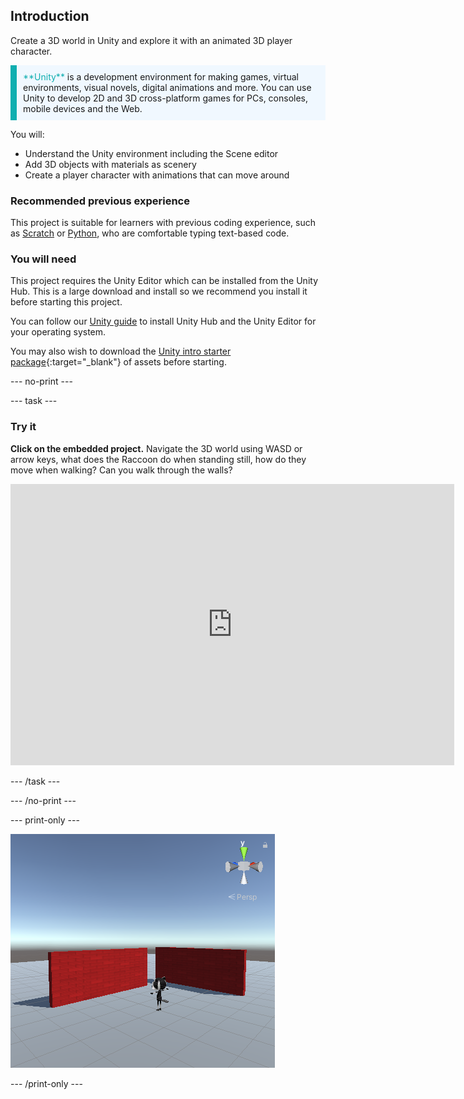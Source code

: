 ## Introduction

Create a 3D world in Unity and explore it with an animated 3D player character. 

<p style="border-left: solid; border-width:10px; border-color: #0faeb0; background-color: aliceblue; padding: 10px;">
<span style="color: #0faeb0">**Unity**</span> is a development environment for making games, virtual environments, visual novels, digital animations and more. You can use Unity to develop 2D and 3D cross-platform games for PCs, consoles, mobile devices and the Web.
</p>

You will:
+ Understand the Unity environment including the Scene editor
+ Add 3D objects with materials as scenery
+ Create a player character with animations that can move around

### Recommended previous experience
This project is suitable for learners with previous coding experience, such as [Scratch](https://projects.raspberrypi.org/en/pathways/scratch-intro) or [Python](https://projects.raspberrypi.org/en/pathways/python-intro), who are comfortable typing text-based code. 

### You will need
This project requires the Unity Editor which can be installed from the Unity Hub. This is a large download and install so we recommend you install it before starting this project.

You can follow our [Unity guide](https://projects.raspberrypi.org/en/projects/unity-guide) to install Unity Hub and the Unity Editor for your operating system.

You may also wish to download the [Unity intro starter package](rpf.io/p/en/explore-a-3d-world-go){:target="_blank"} of assets before starting. 

--- no-print ---

--- task ---
### Try it

**Click on the embedded project.** Navigate the 3D world using WASD or arrow keys, what does the Raccoon do when standing still, how do they move when walking? Can you walk through the walls?

<iframe allowtransparency="true" width="710" height="450" src="https://explore-a-3d-world-basic.rpfilt.repl.co" frameborder="0"></iframe>

--- /task ---

--- /no-print ---

--- print-only ---

![Completed project](images/showcase_static.png)

--- /print-only ---

